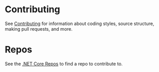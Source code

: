 # Contributing

See [Contributing](https://github.com/dotnet/coreclr/blob/master/Documentation/project-docs/contributing.md) for information about coding styles, source structure, making pull requests, and more.

# Repos

See the [.NET Core Repos](Documentation/core-repos.md) to find a repo to contribute to.
